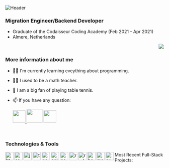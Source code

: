 
![Header](https://res.cloudinary.com/dyak9tgct/image/upload/v1618496125/My_Post_fbr0i5.png)




### Migration Engineer/Backend Developer

- Graduate of the Codaisseur Coding Academy (Feb 2021 - Apr 2021)
- Almere, Netherlands


 <img src="https://camo.githubusercontent.com/992babdffd8c74a1502de375fbdf7e4d54773242/68747470733a2f2f6d656469612e67697068792e636f6d2f6d656469612f53576f536b4e36447854737a71494b4571762f67697068792e676966" align="right">
<br/>

### More information about me




- 👩‍💻 I'm currently learning eveything about programming.
- 👩‍🏫 I used to be a math teacher.
- 🏓 I am a big fan of playing table tennis.
- 📫 If you have any question:

    <a href="mailto:gozdeoztoprak0@gmail.com"><img src="https://encrypted-tbn0.gstatic.com/images?q=tbn:ANd9GcQWdVBokn3P9OSgf6t5gAZV4ulpnKosaGoi2A&usqp=CAU" width="40" height="40"> [<img src="https://encrypted-tbn0.gstatic.com/images?q=tbn:ANd9GcSoFcZqJZAZkdA7KcK94AVwRiZYyBsAmUTli2zPqAoNAKH4a8j1jFloU2Nh9sWU1rjcRf4&usqp=CAU" width="50" height="44">](https://www.linkedin.com/in/gozde-oztoprak-3350a8110/) [<img src="https://encrypted-tbn0.gstatic.com/images?q=tbn:ANd9GcQvAwZKUbcCqjqpIyEsFHY0OMIJhM4qcVI1_8wLD6B0smGSozLaUhYsKF9IdAypFpU9RLE&usqp=CAU" width="40" height="40">](https://www.instagram.com/gozde.oztoprak)
 </br> 
  
 ### Technologies & Tools
 
<img align="left" alt="html logo" width="26px" src="https://images.vexels.com/media/users/3/166383/isolated/preview/6024bc5746d7436c727825dc4fc23c22-html-programming-language-icon-by-vexels.png"/>
<img align="left" alt="css logo" width="26px" src="https://cdn.iconscout.com/icon/free/png-512/css-118-569410.png"/>
<img align="left" alt="js logo" width="26px" src="https://www.freepnglogos.com/uploads/javascript-png/javascript-vector-logo-yellow-png-transparent-javascript-vector-12.png"/>
<img align="left" alt="ts logo" width="26px" src="https://cdn.iconscout.com/icon/free/png-512/typescript-1174965.png"/>
<img align="left" alt="nodejs logo" width="26px" src="https://upload.wikimedia.org/wikipedia/commons/thumb/d/d9/Node.js_logo.svg/1200px-Node.js_logo.svg.png"/>
<img align="left" alt="sql orm logo" width="26px" src="https://sequelize.org/v4/manual/asset/logo-small.png"/>
<img align="left" alt="postgresql" width="26px" src="https://cdn.iconscout.com/icon/free/png-512/postgresql-226047.png"/>
<img align="left" alt="react logo" width="26px" src="https://cdn.iconscout.com/icon/free/png-512/react-1-282599.png"/>
<img align="left" alt="redux logo" width="26px" src="https://cdn.iconscout.com/icon/free/png-512/redux-283024.png"/>
<img align="left" alt="bootstrap logo" width="26px" src="https://cdn.iconscout.com/icon/free/png-256/bootstrap-226077.png"/>
<img align="left" alt="mongodb logo" width="26px" src="https://cdn.worldvectorlogo.com/logos/mongodb-icon-2.svg"/>
<img align="left" alt="pyhton logo" width="26px" src="https://banner2.cleanpng.com/20180412/kye/kisspng-python-programming-language-computer-programming-language-5acfdc3636bac7.8891188615235717662242.jpg/>


<br/>
<br/>

### Most Recent Full-Stack Projects:
 

